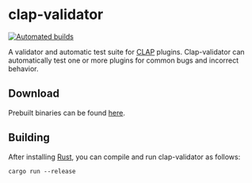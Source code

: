 # clap-validator

[![Automated builds](https://github.com/free-audio/clap-validator/actions/workflows/build.yml/badge.svg?branch=master)](https://github.com/free-audio/clap-validator/actions/workflows/build.yml?query=branch%3Amaster)

A validator and automatic test suite for [CLAP](https://github.com/free-audio/clap) plugins. Clap-validator can automatically test one or more plugins for common bugs and incorrect behavior.

<!-- TODO: More usage instructions -->

## Download

Prebuilt binaries can be found
[here](https://nightly.link/free-audio/clap-validator/workflows/build/master).

## Building

After installing [Rust](https://rustup.rs/), you can compile and run clap-validator as follows:

```shell
cargo run --release
```
